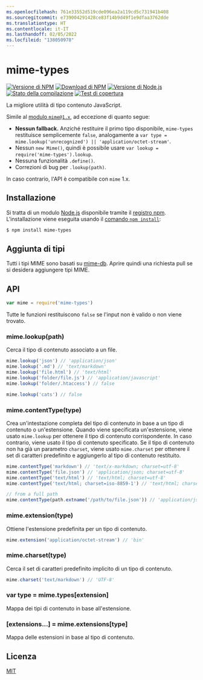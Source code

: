 ```yaml
---
ms.openlocfilehash: 761e33552d519cde096ea2a119cd5c731941b408
ms.sourcegitcommit: e739004291428ce83f14b9d49f1e9dfaa3762dde
ms.translationtype: HT
ms.contentlocale: it-IT
ms.lasthandoff: 02/05/2022
ms.locfileid: "138050978"
---
```

# <a name="mime-types"></a>mime-types

[![Versione di NPM][npm-version-image]][npm-url]
[![Download di NPM][npm-downloads-image]][npm-url]
[![Versione di Node.js][node-version-image]][node-version-url]
[![Stato della compilazione][ci-image]][ci-url]
[![Test di copertura][coveralls-image]][coveralls-url]

La migliore utilità di tipo contenuto JavaScript.

Simile al [modulo `mime@1.x`](https://www.npmjs.com/package/mime), ad eccezione di quanto segue:

- __Nessun fallback.__ Anziché restituire il primo tipo disponibile, `mime-types` restituisce semplicemente `false`, analogamente a `var type = mime.lookup('unrecognized') || 'application/octet-stream'`.
- Nessun `new Mime()`, quindi è possibile usare `var lookup = require('mime-types').lookup`.
- Nessuna funzionalità `.define()`.
- Correzioni di bug per `.lookup(path)`.

In caso contrario, l'API è compatibile con `mime` 1.x.

## <a name="install"></a>Installazione

Si tratta di un modulo [Node.js](https://nodejs.org/en/) disponibile tramite il [registro npm](https://www.npmjs.com/). L'installazione viene eseguita usando il [comando `npm install`](https://docs.npmjs.com/getting-started/installing-npm-packages-locally):

```sh
$ npm install mime-types
```

## <a name="adding-types"></a>Aggiunta di tipi

Tutti i tipi MIME sono basati su [mime-db](https://www.npmjs.com/package/mime-db). Aprire quindi una richiesta pull se si desidera aggiungere tipi MIME.

## <a name="api"></a>API

```js
var mime = require('mime-types')
```

Tutte le funzioni restituiscono `false` se l'input non è valido o non viene trovato.

### <a name="mimelookuppath"></a>mime.lookup(path)

Cerca il tipo di contenuto associato a un file.

```js
mime.lookup('json') // 'application/json'
mime.lookup('.md') // 'text/markdown'
mime.lookup('file.html') // 'text/html'
mime.lookup('folder/file.js') // 'application/javascript'
mime.lookup('folder/.htaccess') // false

mime.lookup('cats') // false
```

### <a name="mimecontenttypetype"></a>mime.contentType(type)

Crea un'intestazione completa del tipo di contenuto in base a un tipo di contenuto o un'estensione.
Quando viene specificata un'estensione, viene usato `mime.lookup` per ottenere il tipo di contenuto corrispondente. In caso contrario, viene usato il tipo di contenuto specificato. Se il tipo di contenuto non ha già un parametro `charset`, viene usato `mime.charset` per ottenere il set di caratteri predefinito e aggiungerlo al tipo di contenuto restituito.

```js
mime.contentType('markdown') // 'text/x-markdown; charset=utf-8'
mime.contentType('file.json') // 'application/json; charset=utf-8'
mime.contentType('text/html') // 'text/html; charset=utf-8'
mime.contentType('text/html; charset=iso-8859-1') // 'text/html; charset=iso-8859-1'

// from a full path
mime.contentType(path.extname('/path/to/file.json')) // 'application/json; charset=utf-8'
```

### <a name="mimeextensiontype"></a>mime.extension(type)

Ottiene l'estensione predefinita per un tipo di contenuto.

```js
mime.extension('application/octet-stream') // 'bin'
```

### <a name="mimecharsettype"></a>mime.charset(type)

Cerca il set di caratteri predefinito implicito di un tipo di contenuto.

```js
mime.charset('text/markdown') // 'UTF-8'
```

### <a name="var-type--mimetypesextension"></a>var type = mime.types[extension]

Mappa dei tipi di contenuto in base all'estensione.

### <a name="extensions--mimeextensionstype"></a>[extensions...] = mime.extensions[type]

Mappa delle estensioni in base al tipo di contenuto.

## <a name="license"></a>Licenza

[MIT](LICENSE)

[ci-image]: https://badgen.net/github/checks/jshttp/mime-types/master?label=ci
[ci-url]: https://github.com/jshttp/mime-types/actions?query=workflow%3Aci
[coveralls-image]: https://badgen.net/coveralls/c/github/jshttp/mime-types/master
[coveralls-url]: https://coveralls.io/r/jshttp/mime-types?branch=master
[node-version-image]: https://badgen.net/npm/node/mime-types
[node-version-url]: https://nodejs.org/en/download
[npm-downloads-image]: https://badgen.net/npm/dm/mime-types
[npm-url]: https://npmjs.org/package/mime-types
[npm-version-image]: https://badgen.net/npm/v/mime-types
